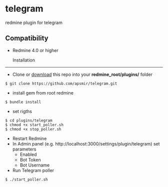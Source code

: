 # telegram
redmine plugin for telegram

Compatibility
-------------
* Redmine 4.0 or higher


  Installation
----------------------
* Clone or [download](https://github.com/apsmir/telegram/archive/refs/heads/main.zip) this repo into your **redmine_root/plugins/** folder

```
$ git clone https://github.com/apsmir/telegram.git
```
* install gem from root redmine
```
$ bundle install
```
* set rigths
```
$ cd plugins/telegram
$ chmod +x start_poller.sh
$ chmod +x stop_poller.sh
```
* Restart Redmine
* In Admin panel (e.g. http://localhost:3000/settings/plugin/telegram) set parameters
  * Enabled
  * Bot Token 	
  * Bot Username
* Run Telegram poller
```
$ ./start_poller.sh
```